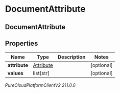# DocumentAttribute

## DocumentAttribute

## Properties

|Name | Type | Description | Notes|
|------------ | ------------- | ------------- | -------------|
| **attribute** | [Attribute](Attribute) |  | [optional] |
| **values** | list[str] |  | [optional] |



_PureCloudPlatformClientV2 211.0.0_
